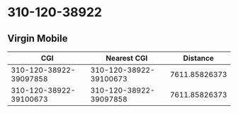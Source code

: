 # 310-120-38922
## Virgin Mobile


| CGI | Nearest CGI | Distance |
|-----|-------------|----------|
| 310-120-38922-39097858 | 310-120-38922-39100673 | 7611.85826373 |
| 310-120-38922-39100673 | 310-120-38922-39097858 | 7611.85826373 |
